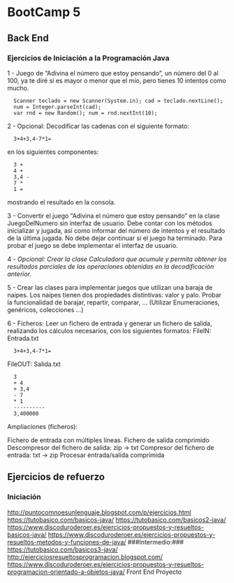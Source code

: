 # BootCamp 5
## Back End
### Ejercicios de Iniciación a la Programación Java
1 - Juego de “Adivina el número que estoy pensando”, un número del 0 al 100, 
ya te diré si es mayor o menor que el mío, pero tienes 10 intentos como mucho.
```
  Scanner teclado = new Scanner(System.in); cad = teclado.nextLine();  
  num = Integer.parseInt(cad);
  var rnd = new Random(); num = rnd.nextInt(10);  
```
2 - Opcional: Decodificar las cadenas con el siguiente formato:
```
  3+4+3,4-7*1=
```
en los siguientes componentes:
```
  3 +  
  4 +  
  3,4 -  
  7 *  
  1 =  
```
mostrando el resultado en la consola.

3 - Convertir el juego “Adivina el número que estoy pensando” en la clase JuegoDelNumero 
sin interfaz de usuario. Debe contar con los métodos inicializar y jugada, así como 
informar del número de intentos y el resultado de la última jugada. No debe dejar 
continuar si el juego ha terminado. Para probar el juego se debe implementar el interfaz de usuario.

4 - *Opcional: Crear la clase Calculadora que acumule y permita obtener los resultados 
parciales de las operaciones obtenidas en la decodificación anterior.*

5 - Crear las clases para implementar juegos que utilizan una baraja de naipes. Los naipes tienen dos propiedades distintivas: valor y palo. Probar la funcionalidad de barajar, repartir, comparar, … (Utilizar Enumeraciones, genéricos, colecciones …)

6 - Ficheros: Leer un fichero de entrada y generar un fichero de salida, realizando los cálculos necesarios, con los siguientes formatos:
FileIN: Entrada.txt
```
  3+4+3,4-7*1=
  ```
FileOUT: Salida.txt
```
  3  
  + 4  
  + 3,4  
  - 7  
  * 1  
  ----------  
  3,400000
  ```
Ampliaciones (ficheros):

Fichero de entrada con múltiples líneas.
Fichero de salida comprimido
Descompresor del fichero de salida: zip -> txt
Compresor del fichero de entrada: txt -> zip
Procesar entrada/salida comprimida
## Ejercicios de refuerzo
### Iniciación
http://puntocomnoesunlenguaje.blogspot.com/p/ejercicios.html
https://tutobasico.com/basicos-java/
https://tutobasico.com/basicos2-java/
https://www.discoduroderoer.es/ejercicios-propuestos-y-resueltos-basicos-java/
https://www.discoduroderoer.es/ejercicios-propuestos-y-resueltos-metodos-y-funciones-de-java/
###Intermedio:###
https://tutobasico.com/basicos3-java/
http://ejerciciosresueltosprogramacion.blogspot.com/
https://www.discoduroderoer.es/ejercicios-propuestos-y-resueltos-programacion-orientado-a-objetos-java/
Front End
Proyecto
